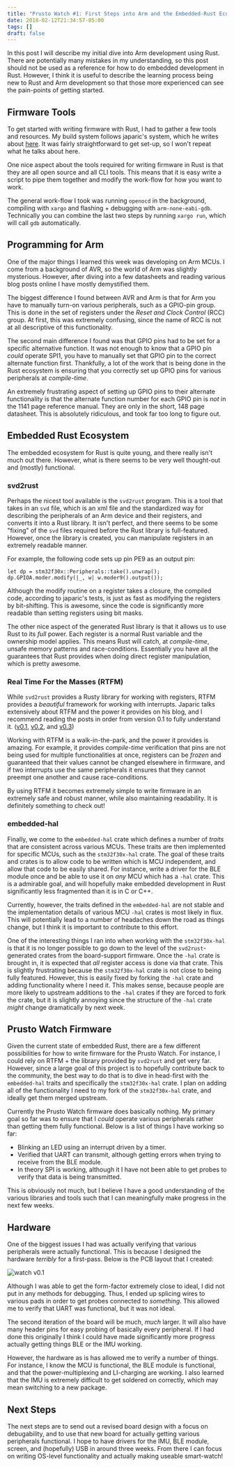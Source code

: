 ```yaml
---
title: "Prusto Watch #1: First Steps into Arm and the Embedded-Rust Ecosystem"
date: 2018-02-12T21:34:57-05:00
tags: []
draft: false
---
```


In this post I will describe my initial dive into Arm development using Rust. There are potentially many mistakes in my understanding, so this post should not be used as a reference for how to do embedded development in Rust. However, I think it is useful to describe the learning process being new to Rust and Arm development so that those more experienced can see the pain-points of getting started.

## Firmware Tools

To get started with writing firmware with Rust, I had to gather a few tools and resources. My build system follows japaric's system, which he writes about [here](http://blog.japaric.io/quickstart/). It was fairly straightforward to get set-up, so I won't repeat what he talks about here. 

One nice aspect about the tools required for writing firmware in Rust is that they are all open source and all CLI tools. This means that it is easy write a script to pipe them together and modify the work-flow for how you want to work.

The general work-flow I took was running `openocd` in the background, compiling with `xargo` and flashing + debugging with `arm-none-eabi-gdb`. Technically you can combine the last two steps by running `xargo run`, which will call `gdb` automatically.

## Programming for Arm

One of the major things I learned this week was developing on Arm MCUs. I come from a background of AVR, so the world of Arm was slightly mysterious. However, after diving into a few datasheets and reading various blog posts online I have mostly demystified them.

The biggest difference I found between AVR and Arm is that for Arm you have to manually turn-on various peripherals, such as a GPIO-pin group. This is done in the set of registers under the *Reset and Clock Control* (RCC) group. At first, this was extremely confusing, since the name of RCC is not at all descriptive of this functionality.

The second main difference I found was that GPIO pins had to be set for a specific alternative function. It was not enough to know that a GPIO pin *could* operate SPI1, you have to manually set that GPIO pin to the correct alternate function first. Thankfully, a lot of the work that is being done in the Rust ecosystem is ensuring that you correctly set up GPIO pins for various peripherals at *compile-time*.

An extremely frustrating aspect of setting up GPIO pins to their alternate functionality is that the alternate function number for each GPIO pin is *not* in the 1141 page reference manual. They are only in the short, 148 page datasheet. This is absolutely ridiculous, and took far too long to figure out.

## Embedded Rust Ecosystem

The embedded ecosystem for Rust is quite young, and there really isn't much out there. However, what is there seems to be very well thought-out and (mostly) functional.

### svd2rust

Perhaps the nicest tool available is the `svd2rust` program. This is a tool that takes in an `svd` file, which is an xml file and the standardized way for describing the peripherals of an Arm device and their registers, and converts it into a Rust library. It isn't perfect, and there seems to be some "fixing" of the `svd` files required before the Rust library is full-featured. However, once the library is created, you can manipulate registers in an extremely readable manner.

For example, the following code sets up pin PE9 as an output pin:

```
let dp = stm32f30x::Peripherals::take().unwrap();
dp.GPIOA.moder.modify(|_, w| w.moder9().output());
```

Although the modify routine on a register takes a closure, the compiled code, according to japaric's tests, is just as fast as modifying the registers by bit-shifting. This is awesome, since the code is significantly more readable than setting registers using bit masks.

The other nice aspect of the generated Rust library is that it allows us to use Rust to its *full* power. Each register is a normal Rust variable and the ownership model applies. This means Rust will catch, at *compile-time*, unsafe memory patterns and race-conditions. Essentially you have all the guarantees that Rust provides when doing direct register manipulation, which is pretty awesome. 

### Real Time For the Masses (RTFM)

While `svd2rust` provides a Rusty library for working with registers, RTFM provides a *beautiful* framework for working with interrupts. Japaric talks extensively about RTFM and the power it provides on his blog, and I recommend reading the posts in order from version 0.1 to fully understand it. ([v0.1](http://blog.japaric.io/fearless-concurrency/), [v0.2](http://blog.japaric.io/rtfm-v2/), and [v0.3](http://blog.japaric.io/rtfm-v3/))

Working with RTFM is a walk-in-the-park, and the power it provides is amazing. For example, it provides *compile-time* verification that pins are not being used for multiple functionalities at once, registers can be *frozen* and guaranteed that their values cannot be changed elsewhere in firmware, and if two interrupts use the same peripherals it ensures that they cannot preempt one another and cause race-conditions.

By using RTFM it becomes extremely simple to write firmware in an extremely safe and robust manner, while also maintaining readability. It is definitely something to check out!

### embedded-hal

Finally, we come to the `embedded-hal` crate which defines a number of *traits* that are consistent across various MCUs. These traits are then implemented for specific MCUs, such as the `stm32f30x-hal` crate. The goal of these traits and crates is to allow code to be written which is MCU independent, and allow that code to be easily shared. For instance, write a driver for the BLE module once and be able to use it on *any* MCU which has a `-hal` crate. This is a admirable goal, and will hopefully make embedded development in Rust significantly less fragmented than it is in C or C++.

Currently, however, the traits defined in the `embedded-hal` are not stable and the implementation details of various MCU `-hal` crates is most likely in flux. This will potentially lead to a number of headaches down the road as things change, but I think it is important to contribute to this effort.

One of the interesting things I ran into when working with the `stm32f30x-hal` is that it is no longer possible to go down to the level of the `svd2rust`-generated crates from the board-support firmware. Once the `-hal` crate is brought in, it is expected that *all* register access is done via that crate. This is slightly frustrating because the `stm32f30x-hal` crate is not close to being fully featured. However, this is easily fixed by forking the `-hal` crate and adding functionality where I need it. This makes sense, because people are more likely to upstream additions to the `-hal` crates if they are forced to fork the crate, but it is slightly annoying since the structure of the `-hal` crate *might* change dramatically by next week.


## Prusto Watch Firmware

Given the current state of embedded Rust, there are a few different possibilities for how to write firmware for the Prusto Watch. For instance, I could rely on RTFM + the library provided by `svd2rust` and get very far. However, since a large goal of this project is to hopefully contribute back to the community, the best way to do that is to dive in head-first with the `embedded-hal` traits and specifically the `stm32f30x-hal` crate. I plan on adding all of the functionality I need to my fork of the `stm32f30x-hal` crate, and ideally get them merged upstream. 

Currently the Prusto Watch firmware does basically nothing. My primary goal so far was to ensure that I *could* operate various peripherals rather than getting them fully functional. Below is a list of things I have working so far:

- Blinking an LED using an interrupt driven by a timer.
- Verified that UART can transmit, although getting errors when trying to receive from the BLE module.
- In theory SPI is working, although it I have not been able to get probes to verify that data is being transmitted.

This is obviously not much, but I believe I have a good understanding of the various libraries and tools such that I can meaningfully make progress in the next few weeks.

## Hardware

One of the biggest issues I had was actually verifying that various peripherals were actually functional. This is because I designed the hardware *terribly* for a first-pass. Below is the PCB layout that I created:

![watch v0.1](/images/prusto_watch/prusto_watch_ver1.svg)

Although I was able to get the form-factor extremely close to ideal, I did not put in any methods for debugging. Thus, I ended up splicing wires to various pads in order to get probes connected to *something*. This allowed me to verify that UART was functional, but it was not ideal.

The second iteration of the board will be much, *much* larger. It will also have many header pins for easy probing of basically every peripheral. If I had done this originally I think I could have made significantly more progress actually getting things BLE or the IMU working.

However, the hardware as is has allowed me to verify a number of things. For instance, I know the MCU is functional, the BLE module is functional, and that the power-multiplexing and LI-charging are working. I also learned that the IMU is extremely difficult to get soldered on correctly, which may mean switching to a new package.

## Next Steps

The next steps are to send out a revised board design with a focus on debugability, and to use that new board for actually getting various peripherals functional. I hope to have drivers for the IMU, BLE module, screen, and (hopefully) USB in around three weeks. From there I can focus on writing OS-level functionality and actually making useable smart-watch!
